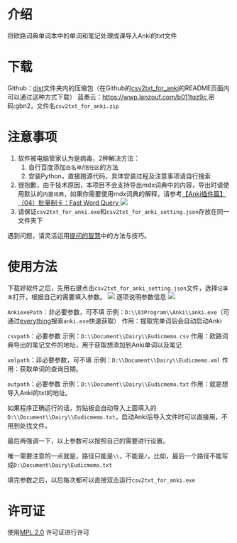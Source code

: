# 介绍

将欧路词典单词本中的单词和笔记处理成课导入Anki的txt文件

# 下载

Github：[dist](dist)文件夹内的压缩包（在Github的[csv2txt_for_anki](https://github.com/NoHeartPen/AwesomeJapaneseDictionary/tree/master/tools/get_note_from_eudic/csv2txt_for_anki)的README页面内可以通过这种方式下载）
蓝奏云：[https://wwp.lanzouf.com/b011tqz9c  ](https://wwp.lanzouf.com/b011tqz9c  )密码:gbn2，文件名`csv2txt_for_anki.zip`

# 注意事项

1. 软件被电脑管家认为是病毒，2种解决方法：
	1. 自行百度添加`白名单`/`信任区`的方法
	2. 安装Python，直接跑源代码，具体安装过程及注意事项请自行搜索
2. 很抱歉，由于技术原因，本项目不会支持导出mdx词典中的内容，导出时请使用默认的`内置词典`，如果你需要使用mdx词典的解释，请参考[【Anki插件篇】（04）批量制卡：Fast Word Query ]( https://zhuanlan.zhihu.com/p/81645669)
	![](Assets/Pasted_image_20220715170152.png)
3. 请保证`csv2txt_for_anki.exe`和`csv2txt_for_anki_setting.json`存放在同一文件夹下

遇到问题，请灵活运用[提问的智慧](https://github.com/ryanhanwu/How-To-Ask-Questions-The-Smart-Way)中的方法与技巧。

# 使用方法

下载好软件之后，先用右键点击`csv2txt_for_anki_setting.json`文件，选择`记事本`打开，根据自己的需要填入参数。
![](Assets/Pasted_image_20220715162933.png)
逐项说明参数信息
![](Assets/Pasted_image_20220715163122.png)

`AnkiexePath`：非必要参数，可不填
示例：`D:\\03Program\\Anki\\anki.exe`（可通过[everything](https://www.voidtools.com/zh-cn/)搜索`anki.exe`快速获取）
作用：提取完单词后会自动启动Anki

`csvpath`：必要参数
示例：`D:\\Document\\Dairy\\Eudicmemo.csv`
作用：欧路词典导出的笔记文件的地址，用于获取想添加到Anki单词以及笔记

`xmlpath`：非必要参数，可不填
示例：`D:\\Document\\Dairy\\Eudicmemo.xml`
作用：获取单词的查询日期。

`outpath`：必要参数
示例：`D:\\Document\\Dairy\\Eudicmemo.txt`
作用：就是想导入Anki的txt的地址。

如果程序正确运行的话，剪贴板会自动导入上面填入的`D:\\Document\\Dairy\\Eudicmemo.txt`，启动Anki后导入文件时可以直接用，不用到处找文件。

最后再强调一下，以上参数可以按照自己的需要进行设置。

唯一需要注意的一点就是，路径只能是`\\`，不能是`/`，比如，最后一个路径不能写成`D:\Document\Dairy\Eudicmemo.txt`

填完参数之后，以后每次都可以直接双击运行`csv2txt_for_anki.exe`

# 许可证

使用[MPL 2.0](https://www.mozilla.org/en-US/MPL/2.0/) 许可证进行许可